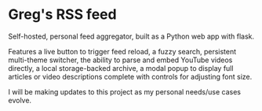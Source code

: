 # Greg's RSS feed
Self-hosted, personal feed aggregator, built as a Python web app with flask.

Features a live button to trigger feed reload, a fuzzy search, persistent multi-theme switcher, the ability to parse and embed YouTube videos directly, a local storage-backed archive, a modal popup to display full articles or video descriptions complete with controls for adjusting font size.

I will be making updates to this project as my personal needs/use cases evolve.
